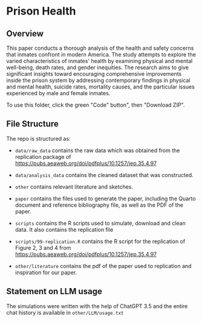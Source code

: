 # Prison Health

## Overview
This paper conducts a thorough analysis of the health and safety concerns that inmates confront in modern America. The study attempts to explore the varied characteristics of inmates' health by examining physical and mental well-being, death rates, and gender inequities. The research aims to give significant insights toward encouraging comprehensive improvements inside the prison system by addressing contemporary findings in physical and mental health, suicide rates, mortality causes, and the particular issues experienced by male and female inmates.


To use this folder, click the green "Code" button", then "Download ZIP". 

## File Structure
The repo is structured as:

- ```data/raw_data``` contains the raw data which was obtained from the replication package of https://pubs.aeaweb.org/doi/pdfplus/10.1257/jep.35.4.97

- ```data/analysis_data``` contains the cleaned dataset that was constructed.

- ```other``` contains relevant literature and sketches.

- ```paper``` contains the files used to generate the paper, including the Quarto document and reference bibliography file, as well as the PDF of the paper.

- ```scripts``` contains the R scripts used to simulate, download and clean data. It also contains the replication file

- ```scripts/99-replication.R``` contains the R script for the replication of Figure 2, 3 and 4 from https://pubs.aeaweb.org/doi/pdfplus/10.1257/jep.35.4.97

- ```other/literature``` contains the pdf of the paper used to replication and inspiration for our paper.

## Statement on LLM usage
The simulations were written with the help of ChatGPT 3.5 and the entire chat history is available in ```other/LLM/usage.txt```

